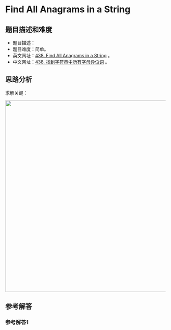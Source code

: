 # Find All Anagrams in a String

## 题目描述和难度
+ 题目描述：
+ 题目难度：简单。
+ 英文网址：[438. Find All Anagrams in a String](https://leetcode.com/problems/find-all-anagrams-in-a-string/description/)  。
+ 中文网址：[438. 找到字符串中所有字母异位词](https://leetcode-cn.com/problems/find-all-anagrams-in-a-string/description/)  。
## 思路分析
求解关键：

<img src="https://liweiwei1419.github.io/images/leetcode-solution/" width="600">

## 参考解答
### 参考解答1

```java

```